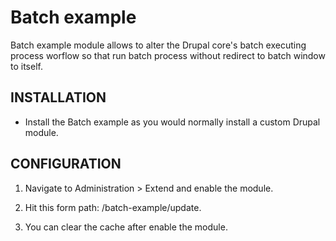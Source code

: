 Batch example
==============

Batch example module allows to alter the Drupal core's batch executing process
worflow so that run batch process without redirect to batch window to itself.

INSTALLATION
------------

 * Install the Batch example as you would normally install a custom
   Drupal module.

CONFIGURATION
-------------

  1. Navigate to Administration > Extend and enable the module.   

  2. Hit this form path: /batch-example/update.

  3. You can clear the cache after enable the module.
